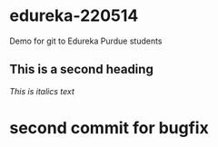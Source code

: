 # edureka-220514
Demo for git to Edureka Purdue students

## This is a second heading
_This is italics text_
# second commit for bugfix
